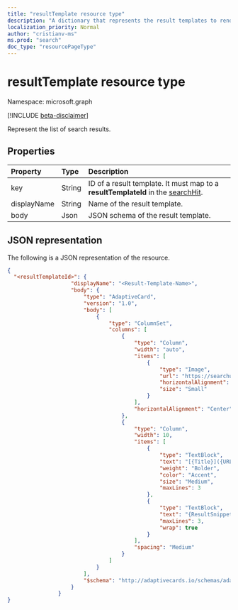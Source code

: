 ```yaml
---
title: "resultTemplate resource type"
description: "A dictionary that represents the result templates to render the search results."
localization_priority: Normal
author: "cristianv-ms"
ms.prod: "search"
doc_type: "resourcePageType"
---
```


# resultTemplate resource type

Namespace: microsoft.graph

[!INCLUDE [beta-disclaimer](../../includes/beta-disclaimer.md)]

Represent the list of search results.

## Properties

| Property     | Type        | Description |
|:-------------|:------------|:------------|
|key|String|ID of a result template. It must map to a **resultTemplateId** in the [searchHit](searchhit.md).|
|displayName|String|Name of the result template.|
|body|Json|JSON schema of the result template.|

## JSON representation

The following is a JSON representation of the resource.

<!-- {
  "blockType": "resource",
  "optionalProperties": [

  ],
  "@odata.type": "microsoft.graph.resultTemplate",
  "baseType": null
}-->


```json
{
  "<resultTemplateId>": {
                    "displayName": "<Result-Template-Name>",
                    "body": {
                        "type": "AdaptiveCard",
                        "version": "1.0",
                        "body": [
                            {
                                "type": "ColumnSet",
                                "columns": [
                                    {
                                        "type": "Column",
                                        "width": "auto",
                                        "items": [
                                            {
                                                "type": "Image",
                                                "url": "https://searchuxcdn.azureedge.net/designerapp/images/LiquidLogo.png",
                                                "horizontalAlignment": "Center",
                                                "size": "Small"
                                            }
                                        ],
                                        "horizontalAlignment": "Center"
                                    },
                                    {
                                        "type": "Column",
                                        "width": 10,
                                        "items": [
                                            {
                                                "type": "TextBlock",
                                                "text": "[{Title}]({URL})",
                                                "weight": "Bolder",
                                                "color": "Accent",
                                                "size": "Medium",
                                                "maxLines": 3
                                            },
                                            {
                                                "type": "TextBlock",
                                                "text": "{ResultSnippet}",
                                                "maxLines": 3,
                                                "wrap": true
                                            }
                                        ],
                                        "spacing": "Medium"
                                    }
                                ]
                            }
                        ],
                        "$schema": "http://adaptivecards.io/schemas/adaptive-card.json"
                    }
                }
}
```


<!-- uuid: 16cd6b66-4b1a-43a1-adaf-3a886856ed98
2019-02-04 14:57:30 UTC -->
<!-- {
  "type": "#page.annotation",
  "description": "resultTemplate resource",
  "keywords": "",
  "section": "documentation",
  "tocPath": ""
}-->


